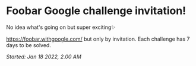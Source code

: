 # Foobar Google challenge invitation!

No idea what's going on but super exciting✨

https://foobar.withgoogle.com/ but only by invitation.
Each challenge has 7 days to be solved.

_Started: Jan 18 2022, 2.00 AM_
